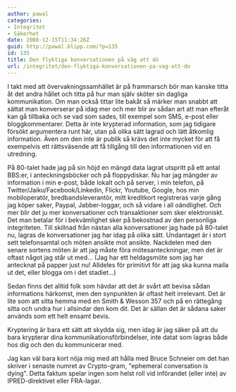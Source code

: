 ```yaml
---
author: pawal
categories:
- Integritet
- Säkerhet
date: 2008-12-15T11:34:26Z
guid: http://pawal.blipp.com/?p=135
id: 135
title: Den flyktiga konversationen på väg att dö
url: /integritet/den-flyktiga-konversationen-pa-vag-att-do
---
```


I takt med att övervakningssamhället är på frammarsch bör man kanske titta åt det andra hållet och titta på hur man själv sköter sin dagliga kommunikation. Om man också tittar lite bakåt så märker man snabbt att sättat man konverserar på idag mer och mer blir av sådan art att man efteråt kan gå tillbaka och se vad som sades, till exempel som SMS, e-post eller bloggkommentarer. Detta är inte krypterad information, som jag tidigare försökt argumentera runt här, utan på olika sätt lagrad och lätt åtkomlig information. Även om den inte är publik så krävs det inte mycket för att få exempelvis ett rättsväsende att få tillgång till den informationen vid en utredning.

På 80-talet hade jag på sin höjd en mängd data lagrat utspritt på ett antal BBS:er, i anteckningsböcker och på floppydiskar. Nu har jag mängder av information i min e-post, både lokalt och på server, i min telefon, på Twitter/Jaiku/Facebook/Linkedin, Flickr, Youtube, Google, hos min mobiloperatör, bredbandsleverantör, mitt kreditkort registreras varje gång jag köper saker, Paypal, Jabber-loggar, och så vidare i all oändlighet. Och mer blir det ju mer konversationer och transaktioner som sker elektroniskt. Det man betalar för i bekvämlighet sker på bekostnad av den personliga integriteten. Till skillnad från nästan alla konversationer jag hade på 80-talet nu, lagras de konversationer jag har idag på olika sätt. Undantaget är i stort sett telefonsamtal och möten ansikte mot ansikte. Nackdelen med den senare sortens möten är att jag måste föra mötesanteckningar, men det är oftast något jag står ut med... (Jag har ett heldagsmöte som jag har antecknat på papper just nu! Alldeles för primitivt för att jag ska kunna maila ut det, eller blogga om i det stadiet...)

Sedan finns det alltid folk som hävdar att det är svårt att bevisa sådan informations härkomst, men den synpunkten är oftast helt irrelevant. Det är lite som att sitta hemma med en Smith &amp; Wesson 357 och på en rättegång sitta och undra hur i allsindar den kom dit. Det är sällan det är sådana saker används som ett helt ensamt bevis.

Kryptering är bara ett sätt att skydda sig, men idag är jag säker på att du bara krypterar dina kommunikationsförbindelser, inte datat som lagras både hos dig och den du kommunicerar med.

Jag kan väl bara kort nöja mig med att hålla med Bruce Schneier om det han skriver i senaste numret av Crypto-gram, "ephemeral conversation is dying". Detta faktum spelar ingen som helst roll vid införandet (eller inte) av IPRED-direktivet eller FRA-lagar.